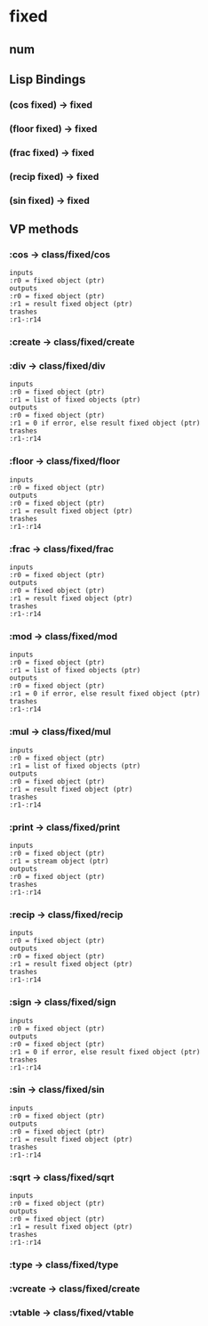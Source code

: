 # fixed

## num

## Lisp Bindings

### (cos fixed) -> fixed

### (floor fixed) -> fixed

### (frac fixed) -> fixed

### (recip fixed) -> fixed

### (sin fixed) -> fixed

## VP methods

### :cos -> class/fixed/cos

```code
inputs
:r0 = fixed object (ptr)
outputs
:r0 = fixed object (ptr)
:r1 = result fixed object (ptr)
trashes
:r1-:r14
```

### :create -> class/fixed/create

### :div -> class/fixed/div

```code
inputs
:r0 = fixed object (ptr)
:r1 = list of fixed objects (ptr)
outputs
:r0 = fixed object (ptr)
:r1 = 0 if error, else result fixed object (ptr)
trashes
:r1-:r14
```

### :floor -> class/fixed/floor

```code
inputs
:r0 = fixed object (ptr)
outputs
:r0 = fixed object (ptr)
:r1 = result fixed object (ptr)
trashes
:r1-:r14
```

### :frac -> class/fixed/frac

```code
inputs
:r0 = fixed object (ptr)
outputs
:r0 = fixed object (ptr)
:r1 = result fixed object (ptr)
trashes
:r1-:r14
```

### :mod -> class/fixed/mod

```code
inputs
:r0 = fixed object (ptr)
:r1 = list of fixed objects (ptr)
outputs
:r0 = fixed object (ptr)
:r1 = 0 if error, else result fixed object (ptr)
trashes
:r1-:r14
```

### :mul -> class/fixed/mul

```code
inputs
:r0 = fixed object (ptr)
:r1 = list of fixed objects (ptr)
outputs
:r0 = fixed object (ptr)
:r1 = result fixed object (ptr)
trashes
:r1-:r14
```

### :print -> class/fixed/print

```code
inputs
:r0 = fixed object (ptr)
:r1 = stream object (ptr)
outputs
:r0 = fixed object (ptr)
trashes
:r1-:r14
```

### :recip -> class/fixed/recip

```code
inputs
:r0 = fixed object (ptr)
outputs
:r0 = fixed object (ptr)
:r1 = result fixed object (ptr)
trashes
:r1-:r14
```

### :sign -> class/fixed/sign

```code
inputs
:r0 = fixed object (ptr)
outputs
:r0 = fixed object (ptr)
:r1 = 0 if error, else result fixed object (ptr)
trashes
:r1-:r14
```

### :sin -> class/fixed/sin

```code
inputs
:r0 = fixed object (ptr)
outputs
:r0 = fixed object (ptr)
:r1 = result fixed object (ptr)
trashes
:r1-:r14
```

### :sqrt -> class/fixed/sqrt

```code
inputs
:r0 = fixed object (ptr)
outputs
:r0 = fixed object (ptr)
:r1 = result fixed object (ptr)
trashes
:r1-:r14
```

### :type -> class/fixed/type

### :vcreate -> class/fixed/create

### :vtable -> class/fixed/vtable


